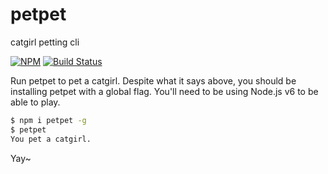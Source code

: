 # petpet
catgirl petting cli

[![NPM](https://nodei.co/npm/petpet.png?mini=true)](https://nodei.co/npm/petpet/)
[![Build Status](https://travis-ci.org/stawberri/petpet.svg?branch=master)](https://travis-ci.org/stawberri/petpet)

Run petpet to pet a catgirl. Despite what it says above, you should be installing petpet with a global flag. You'll need to be using Node.js v6 to be able to play.

```bash
$ npm i petpet -g
$ petpet
You pet a catgirl.
```

Yay~
